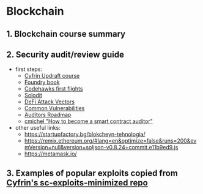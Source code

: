 # Blockchain
## 1. Blockchain course summary
## 2. Security audit/review guide

- first steps:
  -   [Cyfrin Updraft course](https://updraft.cyfrin.io/courses)
  -   [Foundry book](https://book.getfoundry.sh/)
  -   [Codehawks first flights](https://codehawks.cyfrin.io/first-flights?community-judging=true&ended=true&judging=true&live=true&sort=endDate&upcoming=true)
  -   [Solodit](https://solodit.xyz/)
  -   [DeFi Attack Vectors](https://github.com/Quillhash/DeFi-Attack-Vectors.git)
  -   [Common Vulnerabilities](https://hacken.io/insights/blockchain-security-vulnerabilities/)
  -   [Auditors Roadmap](https://github.com/razzorsec/AuditorsRoadmap.git)
  -   [cmichel "How to become a smart contract auditor"](https://cmichel.io/how-to-become-a-smart-contract-auditor/)
-   other useful links:
    -   https://startupfactory.bg/blokcheyn-tehnologia/
    -   https://remix.ethereum.org/#lang=en&optimize=false&runs=200&evmVersion=null&version=soljson-v0.8.24+commit.e11b9ed9.js
    -   https://metamask.io/
 
## 3. Examples of popular exploits copied from [Cyfrin's sc-exploits-minimized repo](https://github.com/Cyfrin/sc-exploits-minimized.git)
